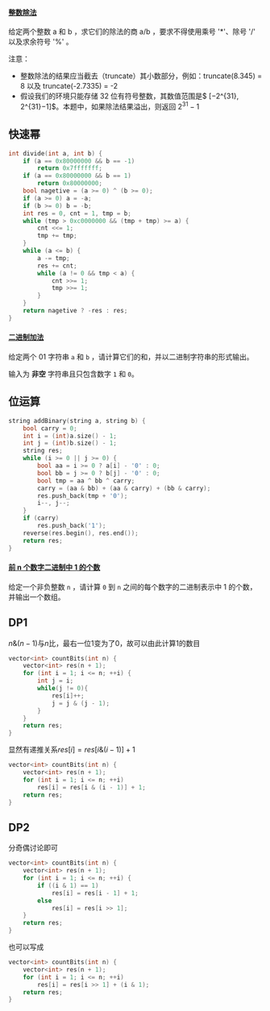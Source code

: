 #### [整数除法](https://leetcode-cn.com/problems/xoh6Oh/)

给定两个整数 a 和 b ，求它们的除法的商 a/b ，要求不得使用乘号 '*'、除号 '/' 以及求余符号 '%' 。

 

注意：

- 整数除法的结果应当截去（truncate）其小数部分，例如：truncate(8.345) = 8 以及 truncate(-2.7335) = -2
- 假设我们的环境只能存储 32 位有符号整数，其数值范围是$ [−2^{31}, 2^{31}−1]$。本题中，如果除法结果溢出，则返回 $2^{31} − 1$



## 快速幂

```c++
int divide(int a, int b) {
	if (a == 0x80000000 && b == -1)
		return 0x7fffffff;
	if (a == 0x80000000 && b == 1)
		return 0x80000000;
	bool nagetive = (a >= 0) ^ (b >= 0);
	if (a >= 0) a = -a;
	if (b >= 0) b = -b;
	int res = 0, cnt = 1, tmp = b;
	while (tmp > 0xc0000000 && (tmp + tmp) >= a) {
		cnt <<= 1;
		tmp += tmp;
	}
	while (a <= b) {
		a -= tmp;
		res += cnt;
		while (a != 0 && tmp < a) {
			cnt >>= 1;
			tmp >>= 1;
		}
	}
	return nagetive ? -res : res;
}
```



#### [二进制加法](https://leetcode-cn.com/problems/JFETK5/)

给定两个 01 字符串 `a` 和 `b` ，请计算它们的和，并以二进制字符串的形式输出。

输入为 **非空** 字符串且只包含数字 `1` 和 `0`。

## 位运算

```c++
string addBinary(string a, string b) {
	bool carry = 0;
	int i = (int)a.size() - 1;
	int j = (int)b.size() - 1;
	string res;
	while (i >= 0 || j >= 0) {
		bool aa = i >= 0 ? a[i] - '0' : 0;
		bool bb = j >= 0 ? b[j] - '0' : 0;
		bool tmp = aa ^ bb ^ carry;
		carry = (aa & bb) + (aa & carry) + (bb & carry);
		res.push_back(tmp + '0');
		i--, j--;
	}
	if (carry)
		res.push_back('1');
	reverse(res.begin(), res.end());
	return res;
}	
```



#### [前 n 个数字二进制中 1 的个数](https://leetcode-cn.com/problems/w3tCBm/)

给定一个非负整数 `n` ，请计算 `0` 到 `n` 之间的每个数字的二进制表示中 1 的个数，并输出一个数组。



## DP1

$n\&(n-1)$与$n$比，最右一位1变为了0，故可以由此计算1的数目

```c++
vector<int> countBits(int n) {
	vector<int> res(n + 1);
	for (int i = 1; i <= n; ++i) {
        int j = i;
        while(j != 0){
            res[i]++;
            j = j & (j - 1);
        }
	}
	return res;
}
```

显然有递推关系$res[i]=res[i\&(i-1)]+1$

```c++
vector<int> countBits(int n) {
	vector<int> res(n + 1);
	for (int i = 1; i <= n; ++i)
        res[i] = res[i & (i - 1)] + 1;
	return res;
}
```

## DP2

分奇偶讨论即可

```c++
vector<int> countBits(int n) {
	vector<int> res(n + 1);
	for (int i = 1; i <= n; ++i) {
		if ((i & 1) == 1)
			res[i] = res[i - 1] + 1;
		else
			res[i] = res[i >> 1];
	}
	return res;
}
```

也可以写成

```c++
vector<int> countBits(int n) {
	vector<int> res(n + 1);
	for (int i = 1; i <= n; ++i)
		res[i] = res[i >> 1] + (i & 1);
	return res;
}
```

